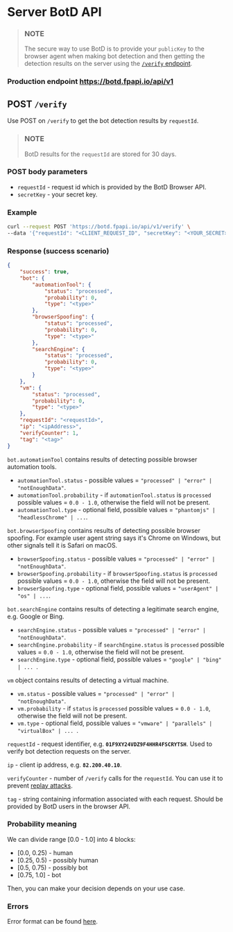 # Server BotD API

> ### NOTE
> The secure way to use BotD is to provide your `publicKey` to the browser agent when making bot detection and then
> getting the detection results on the server using the [`/verify` endpoint](#get-verify).

### Production endpoint https://botd.fpapi.io/api/v1

## POST `/verify`
Use POST on `/verify` to get the bot detection results by `requestId`.

> ### NOTE
> BotD results for the `requestId` are stored for 30 days.

### POST body parameters

- `requestId` - request id which is provided by the BotD Browser API.
- `secretKey` - your secret key.

### Example

```sh
curl --request POST 'https://botd.fpapi.io/api/v1/verify' \
--data '{"requestId": "<CLIENT_REQUEST_ID", "secretKey": "<YOUR_SECRET>"}' -H "Content-Type: application/json"
```

### Response (success scenario)

```json
{
    "success": true,
    "bot": {
        "automationTool": {
            "status": "processed",
            "probability": 0,
            "type": "<type>"
        },
        "browserSpoofing": {
            "status": "processed",
            "probability": 0,
            "type": "<type>"
        },
        "searchEngine": {
            "status": "processed",
            "probability": 0,
            "type": "<type>"
        }
    },
    "vm": {
        "status": "processed",
        "probability": 0,
        "type": "<type>"
    },
    "requestId": "<requestId>",
    "ip": "<ipAddress>",
    "verifyCounter": 1,
    "tag": "<tag>"
}
```
`bot.automationTool` contains results of detecting possible browser automation tools.
- `automationTool.status` - possible values = `"processed" | "error" | "notEnoughData"`.
- `automationTool.probability` - if `automationTool.status` is `processed` possible values = `0.0 - 1.0`, otherwise the field will not be present.
- `automationTool.type` - optional field, possible values = `"phantomjs" | "headlessChrome" | ...`.

`bot.browserSpoofing` contains results of detecting possible browser spoofing.
For example user agent string says it's Chrome on Windows, but other signals tell it is
Safari on macOS.
- `browserSpoofing.status` - possible values = `"processed" | "error" | "notEnoughData"`.
- `browserSpoofing.probability` - if `browserSpoofing.status` is `processed` possible values = `0.0 - 1.0`, otherwise the field will not be present.
- `browserSpoofing.type` - optional field, possible values = `"userAgent" | "os" | ...`.

`bot.searchEngine` contains results of detecting a legitimate search engine, e.g. Google or Bing.
- `searchEngine.status` - possible values = `"processed" | "error" | "notEnoughData"`.
- `searchEngine.probability` - if `searchEngine.status` is `processed` possible values = `0.0 - 1.0`, otherwise the field will not be present.
- `searchEngine.type` - optional field, possible values = `"google" | "bing" | ... `.

`vm` object contains results of detecting a virtual machine.
- `vm.status` - possible values = `"processed" | "error" | "notEnoughData"`.
- `vm.probability` - if `status` is `processed` possible values = `0.0 - 1.0`, otherwise the field will not be present.
- `vm.type` - optional field, possible values = `"vmware" | "parallels" | "virtualBox" | ... `.

`requestId` - request identifier, e.g. **`01F9XY24VDZ9F4HHR4FSCRYTSH`**. Used to verify bot detection requests on the server.

`ip` - client ip address, e.g. **`82.200.40.10`**.

`verifyCounter` - number of `/verify` calls for the `requestId`. You can use it to prevent [replay attacks](https://github.com/fingerprintjs/BotD/discussions/54).

`tag` - string containing information associated with each request. Should be provided by BotD users in the browser API.

### Probability meaning

We can divide range [0.0 - 1.0] into 4 blocks:

* [0.0, 0.25) - human
* [0.25, 0.5) - possibly human
* [0.5, 0.75) - possibly bot
* [0.75, 1.0] - bot

Then, you can make your decision depends on your use case.

### Errors

Error format can be found [here](error.md#error-format).

